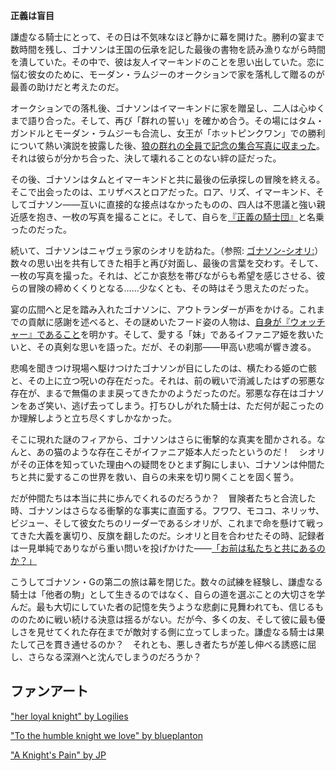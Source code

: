 <!-- title: ゴナソン・G -->
<!-- status: 生存 -->

**正義は盲目**

謙虚なる騎士にとって、その日は不気味なほど静かに幕を開けた。勝利の宴まで数時間を残し、ゴナソンは王国の伝承を記した最後の書物を読み漁りながら時間を潰していた。その中で、彼は友人イマーキンドのことを思い出していた。恋に悩む彼女のために、モーダン・ラムジーのオークションで家を落札して贈るのが最善の助けだと考えたのだ。

オークションでの落札後、ゴナソンはイマーキンドに家を贈呈し、二人は心ゆくまで語り合った。そして、再び「群れの誓い」を確かめ合う。その場にはタム・ガンドルとモーダン・ラムジーも合流し、女王が「ホットピンクワン」での勝利について熱い演説を披露した後、[狼の群れの全員で記念の集合写真に収まった](https://www.youtube.com/live/IWNcqsQxuWo?si=Ps7ylMWgbXcz0b0J&t=5630)。それは彼らが分かち合った、決して壊れることのない絆の証だった。

その後、ゴナソンはタムとイマーキンドと共に最後の伝承探しの冒険を終える。そこで出会ったのは、エリザベスとロアだった。ロア、リズ、イマーキンド、そしてゴナソン――互いに直接的な接点はなかったものの、四人は不思議と強い親近感を抱き、一枚の写真を撮ることに。そして、自らを[『正義の騎士団』](https://www.youtube.com/live/IWNcqsQxuWo?si=hHBQWw5ZJWqYlvRD&t=6812)と名乗ったのだった。

続いて、ゴナソンはニャヴェラ家のシオリを訪ねた。（参照: [ゴナソン-シオリ:](#edge:gigi-shiori)）数々の思い出を共有してきた相手と再び対面し、最後の言葉を交わす。そして、一枚の写真を撮った。それは、どこか哀愁を帯びながらも希望を感じさせる、彼らの冒険の締めくくりとなる……少なくとも、その時はそう思えたのだった。

宴の広間へと足を踏み入れたゴナソンに、アウトランダーが声をかける。これまでの貢献に感謝を述べると、その謎めいたフード姿の人物は、[自身が『ウォッチャー』であること](https://www.youtube.com/live/IWNcqsQxuWo?si=QUzhHUS977EJwG4c&t=7325)を明かす。そして、愛する「妹」であるイファニア姫を救いたいと、その真剣な思いを語った。だが、その刹那――甲高い悲鳴が響き渡る。

悲鳴を聞きつけ現場へ駆けつけたゴナソンが目にしたのは、横たわる姫の亡骸と、その上に立つ呪いの存在だった。それは、前の戦いで消滅したはずの邪悪な存在が、まるで無傷のまま戻ってきたかのようだったのだ。邪悪な存在はゴナソンをあざ笑い、逃げ去ってしまう。打ちひしがれた騎士は、ただ何が起こったのか理解しようと立ち尽くすしかなかった。

そこに現れた謎のフィアから、ゴナソンはさらに衝撃的な真実を聞かされる。なんと、あの猫のような存在こそがイファニア姫本人だったというのだ！　シオリがその正体を知っていた理由への疑問をひとまず胸にしまい、ゴナソンは仲間たちと共に愛するこの世界を救い、自らの未来を切り開くことを固く誓う。

だが仲間たちは本当に共に歩んでくれるのだろうか？　冒険者たちと合流した時、ゴナソンはさらなる衝撃的な事実に直面する。フワワ、モココ、ネリッサ、ビジュー、そして彼女たちのリーダーであるシオリが、これまで命を懸けて戦ってきた大義を裏切り、反旗を翻したのだ。シオリと目を合わせたその時、記録者は一見単純でありながら重い問いを投げかけた――[「お前は私たちと共にあるのか？」](https://www.youtube.com/live/IWNcqsQxuWo?si=DDxWY6Ijue3gNRMc&t=7711)

こうしてゴナソン・Gの第二の旅は幕を閉じた。数々の試練を経験し、謙虚なる騎士は「他者の駒」として生きるのではなく、自らの道を選ぶことの大切さを学んだ。最も大切にしていた者の記憶を失うような悲劇に見舞われても、信じるもののために戦い続ける決意は揺るがない。だが今、多くの友、そして彼に最も優しさを見せてくれた存在までが敵対する側に立ってしまった。謙虚なる騎士は果たして己を貫き通せるのか？　それとも、悪しき者たちが差し伸べる誘惑に屈し、さらなる深淵へと沈んでしまうのだろうか？

## ファンアート

["her loyal knight" by Logilies](https://x.com/Logiies/status/1928228176104177699)

["To the humble knight we love" by blueplanton](https://x.com/blueplankton/status/1921493502866653495)

["A Knight's Pain" by JP](https://x.com/JJPP_Works/status/1947501899995091048?t=RNZjTM7FE0TmvhDyMtMomw)
